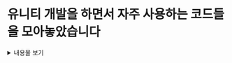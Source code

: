 # 유니티 개발을 하면서 자주 사용하는 코드들을 모아놓았습니다

<details>
<summary>내용물 보기</summary>

> <details>
> <summary> FSM</summary>
</detials>

>
>
> <details>
> <summary> Pool</summary>
>> * IPoolable : 객체를 Pool에 담기위해 필수로 구현해야하는 인터페이스


>> * PoolManager : 경기게임마이스터고 유니티 심화반 방식의 PoolManager

>> ** PoolListSO : PoolManager에서 풀링할 PoolItem들을 보관하는 리스트


>> ** PoolItem : PoolManager에서 풀링할 PoolItem
>>
>>
>> * LightPoolManager : PoolManager에서의 SO를 생성해야하는 단점을 보완 인스펙터창에서 프리팹을 링크하면 더 편하게 풀링할수 있음
</detials>

>
>   
> <details>
> <summary> UI ToolKit</summary>
>> * 
> </detials>

</details>
